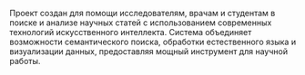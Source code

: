 Проект создан для помощи исследователям, врачам и студентам в поиске и анализе научных статей с использованием современных технологий искусственного интеллекта.
Система объединяет возможности семантического поиска, обработки естественного языка и визуализации данных, предоставляя мощный инструмент для научной работы.
